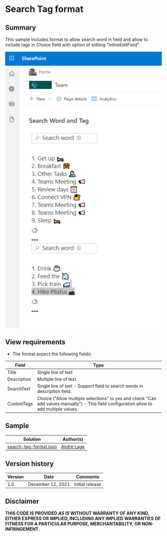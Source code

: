 # Search Tag format

## Summary
This sample includes format to allow search word in field and allow to include tags in Choice field with option of editing "inlineEditField".

![Search and Tag words](./assets/SearchWordTag.gif)

## View requirements
- The format expect the following fields:

Field |Type
--------|---------
Title | Single line of text 
Description | Multiple line of text 
SearchText | Single line of text - Support field to search words in description field.
CustomTags | Choice ("Allow multiple selections" to yes and check "Can add values manually") - This field configuration allow to add multiple values.

## Sample

Solution|Author(s)
--------|---------
[search-tag-format.json](./search-tag-format.json) | [André Lage](https://twitter.com/aaclage)

## Version history

Version|Date|Comments
-------|----|--------
1.0|December 12, 2021|Initial release


## Disclaimer
**THIS CODE IS PROVIDED *AS IS* WITHOUT WARRANTY OF ANY KIND, EITHER EXPRESS OR IMPLIED, INCLUDING ANY IMPLIED WARRANTIES OF FITNESS FOR A PARTICULAR PURPOSE, MERCHANTABILITY, OR NON-INFRINGEMENT.**